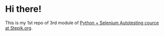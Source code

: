 # Hi there!

This is my 1st repo of 3rd module of [Python + Selenium Autotesting cource at Stepik.org](https://stepik.org/course/575/syllabus).
